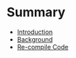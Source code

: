 # Summary

* [Introduction](README.md)
* [Background](chapter1.md)
* [Re-compile Code](re-compile-code.md)


